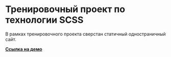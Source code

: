 # Тренировочный проект по технологии SCSS

В рамках тренировочного проекта сверстан статичный одностраничный сайт.

**[Ссылка на демо](https://konstantinovmax.github.io/pre-processing-training/index.html)**
